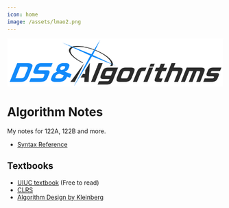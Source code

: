 ```yaml
---
icon: home
image: /assets/lmao2.png
---
```


![](/assets/lmao2.png)

# Algorithm Notes

My notes for 122A, 122B and more.

- [Syntax Reference](./pseudocode-syntax.md)

## Textbooks

- [UIUC textbook](http://algorithms.wtf/) (Free to read)
- [CLRS](https://www.amazon.com/Introduction-Algorithms-3rd-MIT-Press/dp/0262033844)
- [Algorithm Design by Kleinberg](https://www.amazon.com/Algorithm-Design-Jon-Kleinberg/dp/0321295358)

<span id="updateDate"></span>

<script>
    const element = document.getElementById("updateDate")
    const url = "https://api.github.com/repos/tomli380576/algorithm-notes/commits";

    fetch(url).then(res => res.json()).then(json => {
        const dateStr = json[0].commit.author.date
        element.innerText = `Last updated: ${new Date(dateStr).toLocaleDateString()}`
    })
</script>
